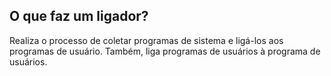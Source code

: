 ## O que faz um ligador?

Realiza o processo de coletar programas de sistema e ligá-los aos programas de usuário. Também, liga programas de usuários à programa de usuários.

